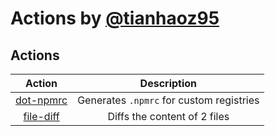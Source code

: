 # Actions by [@tianhaoz95](https://github.com/tianhaoz95)

## Actions

|                            Action                            |               Description                |
| :----------------------------------------------------------: | :--------------------------------------: |
| [dot-npmrc](https://github.com/tianhaoz95-actions/dot-npmrc) | Generates `.npmrc` for custom registries |
| [file-diff](https://github.com/tianhaoz95-actions/file-diff) |       Diffs the content of 2 files       |
